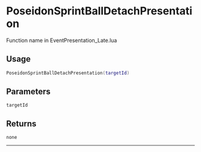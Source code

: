 # PoseidonSprintBallDetachPresentation
Function name in EventPresentation_Late.lua
## Usage
```lua
PoseidonSprintBallDetachPresentation(targetId)
```
## Parameters
`targetId`
## Returns
`none`

---